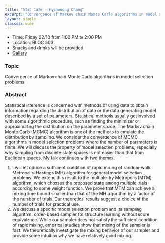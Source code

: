 ```yaml
---
title: "Stat Cafe - Hyunwoong Chang"
excerpt: "Convergence of Markov chain Monte Carlo algorithms in model selection problems"
layout: single
classes: wide
---
```


- Time: Friday 02/10 from 1:00 PM to 2:00 PM
- Location: BLOC 503
- Snacks and drinks will be provided
- [Gallery](/StatCafe/2023-02-10-gallery/)

### Topic

Convergence of Markov chain Monte Carlo algorithms in model selection problems

### Abstract

Statistical inference is concerned with methods of using data to obtain information regarding the distribution of data or the data generating model described by a set of parameters. Statistical methods usually get involved with some algorithmic procedure, such as finding the minimizer or approximating the distribution on the parameter space. The Markov chain Monte Carlo (MCMC) algorithm is one of the methods to emulate the distribution by sampling. We consider the convergence of MCMC algorithms in model selection problems where the number of parameters is finite. We will discuss the property of model selection problems, especially why sampling from discrete state spaces is not easier than that from Euclidean spaces. My talk continues with two themes.

1. I will introduce a sufficient condition of rapid mixing of random-walk Metropolis-Hastings (MH) algorithm for general model selection problems. We extend this result to the multiple-try Metropolis (MTM) algorithm, which chooses the proposed state among multiple trials according to some weight function. We prove that MTM can achieve a mixing time bound smaller than that of the MH algorithm by a factor of the number of trials. Our theoretical results suggest a choice of the number of trials for practical use.
2. We discuss a specific model selection problem and its sampling algorithm: order-based sampler for structure learning without score equivalence. While our sampler does not satisfy the sufficient condition of rapid mixing, empirical studies show that mixing of the sampler is fast. We theoretically investigate the mixing behavior of our sampler and provide some intuition why we have relatively good mixing.
